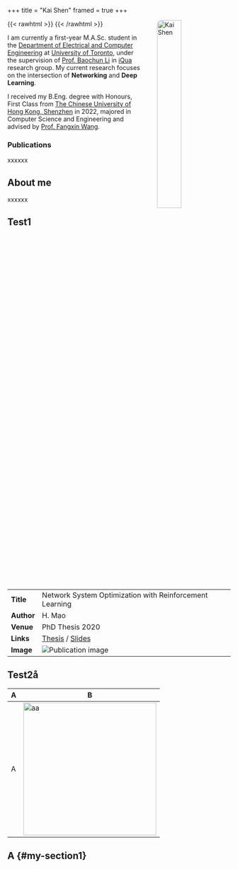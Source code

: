 +++
title = "Kai Shen"
framed = true
+++

{{< rawhtml >}}
<img src="/assets/kai.jpg" alt="Kai Shen" width="33%" style="float: right; margin-left: 35px; border-radius: 10px;" >
{{< /rawhtml >}}

I am currently a first-year M.A.Sc. student in the [Department of Electrical and Computer Engineering](https://www.ece.toronto.edu) at [University of Toronto](https://www.utoronto.ca), under the supervision of [Prof. Baochun Li](https://iqua.ece.toronto.edu/bli/index.html) in [iQua](https://iqua.ece.toronto.edu/) research group. My current research focuses on the intersection of **Networking** and **Deep Learning**.

I received my B.Eng. degree with Honours, First Class from [The Chinese University of Hong Kong, Shenzhen](https://www.cuhk.edu.cn/en) in 2022, majored in Computer Science and Engineering and advised by [Prof. Fangxin Wang](https://mypage.cuhk.edu.cn/academics/wangfangxin/).


<!-- Contact info: kai.shen@mail.utoronto.ca &middot; [Google Scholar](https://scholar.google.ca/citations?user=tS91ML8AAAAJ&hl=en) &middot
Current location: Toronto, Canada   -->


### Publications
xxxxxx
<!-- **Ningxin Su**, Baochun Li, Bo Li. “Multi-Server Stable Rendezvous for the Metaverse,” in the Proceedings of *IEEE International Conference on Metaverse Computing, Networking and Applications (MetaCom)*, Kyoto, Japan, June 26 – 28, 2023.

**Ningxin Su**, Baochun Li. “MLOps in the Metaverse: Human-Centric Continuous Integration,” submitted to IEEE Journal on Selected Areas in Communications. -->

## About me 
xxxxxx
<!-- Meet Ningxin &mdash; a multi-faceted individual with a passion for the arts, sports, and knowledge. With experience conducting a large choir, drumming in a rock band, and teaching dance, Ningxin showcases a deep love for music and movement. As an accomplished long-distance runner, Ningxin is always eager to try new sports and physical challenges. Ningxin is also known for managing large-scale teams, bringing people together to create memorable experiences. In addition, Ningxin is an avid traveler, seeking out new museums, cultures, and natural wonders. Ningxin's true passion, however, lies in the field of **distributed machine learning**, with a focus on **federated learning** and **networking**. Whether on stage or in the lab, Ningxin is driven to constantly learn and grow, constantly pushing oneself to new heights. -->

<!-- [Projects](/projects) &middot; [Teaching](/teaching) &middot; [Professional Services](/professional_services)  -->


## Test1

|            |                                                                                      |
| ---------- | ------------------------------------------------------------------------------------ |
| **Title**  | Network System Optimization with Reinforcement Learning                                |
| **Author** | H. Mao                                                                               |
| **Venue**  | PhD Thesis 2020                                                                       |
| **Links**  | [Thesis](./content/publications/hongzi-mao-phd-thesis.pdf) / [Slides](https://www.dropbox.com/sh/re255qyp1xcyqv9/AABCa0-Tk7TW5UvJjbueTaBna?dl=0) |
| **Image**  | ![Publication image](/assets/kai.jpg)    


## Test2å
| A | B |
|--------|--------|
| A | <img src="/assets/kai.jpg" alt="aa" width="300"> |

## A {#my-section1}
